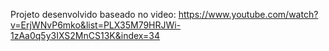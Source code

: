Projeto desenvolvido baseado no video: https://www.youtube.com/watch?v=ErjWNvP6mko&list=PLX35M79HRJWi-1zAa0q5y3IXS2MnCS13K&index=34